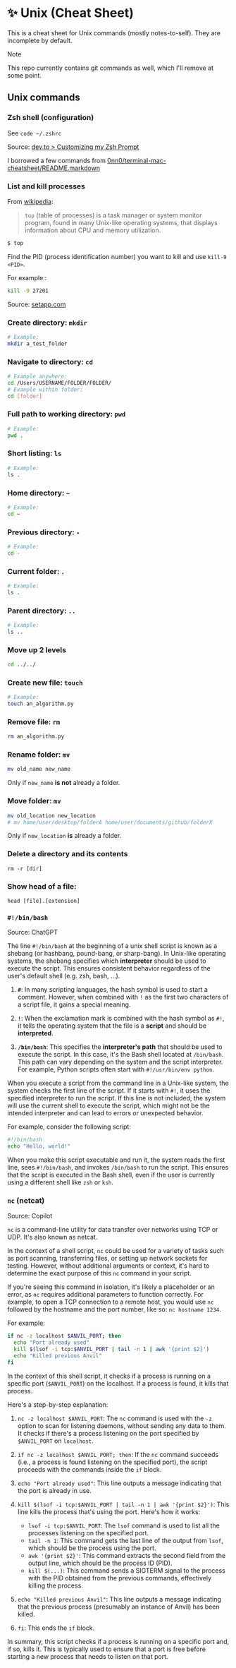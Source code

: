 # ✨ Unix (Cheat Sheet)

This is a cheat sheet for Unix commands (mostly notes-to-self). They are incomplete by default.

> [!NOTE]  
> This repo currently contains git commands as well, which I'll remove at some point.

## Unix commands

### Zsh shell (configuration)

See `code ~/.zshrc`

Source: [dev.to > Customizing my Zsh Prompt](https://dev.to/cassidoo/customizing-my-zsh-prompt-3417)

I borrowed a few commands from
[0nn0/terminal-mac-cheatsheet/README.markdown](https://github.com/0nn0/terminal-mac-cheatsheet)

### List and kill processes

From [wikipedia](<https://en.wikipedia.org/wiki/Top_(software)>):

> `top` (table of processes) is a task manager or system monitor program, found in many Unix-like
> operating systems, that displays information about CPU and memory utilization.

```sh
$ top
```

Find the PID (process identification number) you want to kill and use `kill-9 <PID>`.

For example::

```sh
kill -9 27201
```

Source: [setapp.com](https://setapp.com/how-to/how-to-view-and-kill-processes-on-mac)

### Create directory: `mkdir`

```bash
# Example:
mkdir a_test_folder
```

### Navigate to directory: `cd`

```bash
# Example anywhere:
cd /Users/USERNAME/FOLDER/FOLDER/
# Example within folder:
cd [folder]
```

### Full path to working directory: `pwd`

```bash
# Example:
pwd .
```

### Short listing: `ls`

```bash
# Example:
ls .
```

### Home directory: `~`

```bash
# Example:
cd ~
```

### Previous directory: `-`

```bash
# Example:
cd -
```

### Current folder: `.`

```bash
# Example:
ls .
```

### Parent directory: `..`

```bash
# Example:
ls ..
```

### Move up 2 levels

```bash
cd ../../
```

### Create new file: `touch`

```bash
# Example:
touch an_algorithm.py
```

### Remove file: `rm`

```bash
rm an_algorithm.py
```

### Rename folder: `mv`

```bash
mv old_name new_name
```

Only if `new_name` **is not** already a folder.

### Move folder: `mv`

```bash
mv old_location new_location
# mv home/user/desktop/folderA home/user/documents/github/folderX
```

Only if `new_location` **is** already a folder.

### Delete a directory and its contents

`rm -r [dir]`

### Show head of a file:

`head [file].[extension]`

### `#!/bin/bash`

Source: ChatGPT

The line `#!/bin/bash` at the beginning of a unix shell script is known as a shebang (or hashbang,
pound-bang, or sharp-bang). In Unix-like operating systems, the shebang specifies which
**interpreter** should be used to execute the script. This ensures consistent behavior regardless of
the user's default shell (e.g. zsh, bash, ...).

1. **`#`**: In many scripting languages, the hash symbol is used to start a comment. However, when
   combined with `!` as the first two characters of a script file, it gains a special meaning.

2. **`!`**: When the exclamation mark is combined with the hash symbol as `#!`, it tells the
   operating system that the file is a **script** and should be **interpreted**.

3. **`/bin/bash`**: This specifies the **interpreter's path** that should be used to execute the
   script. In this case, it's the Bash shell located at `/bin/bash`. This path can vary depending on
   the system and the script interpreter. For example, Python scripts often start with
   `#!/usr/bin/env python`.

When you execute a script from the command line in a Unix-like system, the system checks the first
line of the script. If it starts with `#!`, it uses the specified interpreter to run the script. If
this line is not included, the system will use the current shell to execute the script, which might
not be the intended interpreter and can lead to errors or unexpected behavior.

For example, consider the following script:

```sh
#!/bin/bash
echo "Hello, world!"
```

When you make this script executable and run it, the system reads the first line, sees
`#!/bin/bash`, and invokes `/bin/bash` to run the script. This ensures that the script is executed
in the Bash shell, even if the user is currently using a different shell like `zsh` or `ksh`.

### `nc` (netcat)

Source: Copilot

`nc` is a command-line utility for data transfer over networks using TCP or UDP. It's also known as
netcat.

In the context of a shell script, `nc` could be used for a variety of tasks such as port scanning,
transferring files, or setting up network sockets for testing. However, without additional arguments
or context, it's hard to determine the exact purpose of this `nc` command in your script.

If you're seeing this command in isolation, it's likely a placeholder or an error, as `nc` requires
additional parameters to function correctly. For example, to open a TCP connection to a remote host,
you would use `nc` followed by the hostname and the port number, like so: `nc hostname 1234`.

For example:

```sh
if nc -z localhost $ANVIL_PORT; then
  echo "Port already used"
  kill $(lsof -i tcp:$ANVIL_PORT | tail -n 1 | awk '{print $2}')
  echo "Killed previous Anvil"
fi
```

In the context of this shell script, it checks if a process is running on a specific port
(`$ANVIL_PORT`) on the localhost. If a process is found, it kills that process.

Here's a step-by-step explanation:

1. `nc -z localhost $ANVIL_PORT`: The `nc` command is used with the `-z` option to scan for
   listening daemons, without sending any data to them. It checks if there's a process listening on
   the port specified by `$ANVIL_PORT` on `localhost`.

2. `if nc -z localhost $ANVIL_PORT; then`: If the `nc` command succeeds (i.e., a process is found
   listening on the specified port), the script proceeds with the commands inside the `if` block.

3. `echo "Port already used"`: This line outputs a message indicating that the port is already in
   use.

4. `kill $(lsof -i tcp:$ANVIL_PORT | tail -n 1 | awk '{print $2}')`: This line kills the process
   that's using the port. Here's how it works:

   - `lsof -i tcp:$ANVIL_PORT`: The `lsof` command is used to list all the processes listening on
     the specified port.
   - `tail -n 1`: This command gets the last line of the output from `lsof`, which should be the
     process using the port.
   - `awk '{print $2}'`: This command extracts the second field from the output line, which should
     be the process ID (PID).
   - `kill $(...)`: This command sends a SIGTERM signal to the process with the PID obtained from
     the previous commands, effectively killing the process.

5. `echo "Killed previous Anvil"`: This line outputs a message indicating that the previous process
   (presumably an instance of Anvil) has been killed.

6. `fi`: This ends the `if` block.

In summary, this script checks if a process is running on a specific port and, if so, kills it. This
is typically used to ensure that a port is free before starting a new process that needs to listen
on that port.

